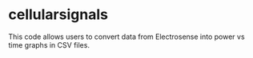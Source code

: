 # cellularsignals
This code allows users to convert data from Electrosense into power vs time graphs in CSV files.

